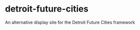 detroit-future-cities
=====================

An alternative display site for the Detroit Future Cities framework
